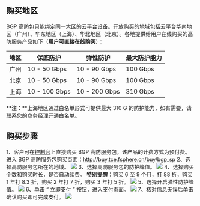 ## 购买地区
BGP 高防包只能绑定同一大区的云平台设备。开放购买的地域包括云平台华南地区（广州）、华东地区（上海）、华北地区（北京）。各地提供给用户在线购买的高防服务产品如下（**用户可直接在线购买**）：

| 地区 | 保底防护 | 弹性防护 |最大防护能力 |
|---------|---------|---------|---------|
| 广州 | 10 - 50 Gbps | 10 - 90 Gbps |100 Gbps |
| 北京 | 10 - 50 Gbps | 10 - 90 Gbps |100 Gbps |
| 上海 | 10 - 100 Gbps | 10 - 200 Gbps |310 Gbps |
**注：**上海地区通过白名单形式可提供最大  310 G 的防护能力，如有需要，请联系您的商务经理开通白名单。
## 购买步骤
1、客户可在[控制台](http://buy.tce.fsphere.cn/buy/bgp_sp)上直接购买 BGP 高防服务包，该产品的计费方式为预付费。进入  BGP  高防服务包购买页面：http://buy.tce.fsphere.cn/buy/bgp_sp 
2、选择高防服务包所在的地域。
![](http://imgcache.tcecqpoc.fsphere.cn/image/main.qcloudimg.com/raw/52e7d6c60fa896d0813bfc84fdfd61de.png)
3、选择高防服务包的防护峰值。
![](http://imgcache.tcecqpoc.fsphere.cn/image/main.qcloudimg.com/raw/47ebdbc1c83efdbf0742034edbed2426.png)
4、选择购买个数和购买时长，是否自动续费。
**特别提醒**：购买 6 至 9 个月，打  88  折，购买 1 年打  8.3  折，购买  2  年打  7  折，购买  3  年打  5  折。
![](http://imgcache.tcecqpoc.fsphere.cn/image/main.qcloudimg.com/raw/e1db51a3a58eb309fba1e35536125735.png)
5、选择开启弹性防护峰值。
![](http://imgcache.tcecqpoc.fsphere.cn/image/main.qcloudimg.com/raw/a065429b53e668a0fd713e49d2ef6f5c.png)
6、单击 “ 立即支付 ” 按钮，进入支付页面。
![](http://imgcache.tcecqpoc.fsphere.cn/image/main.qcloudimg.com/raw/1b3405ce55624341a28426c27e019c11.png)
7、核对信息无误后单击确认购买即可完成支付。
![](http://imgcache.tcecqpoc.fsphere.cn/image/main.qcloudimg.com/raw/b3bd342a261d34ea0b2e4c8f2d2a2ed9.png)
